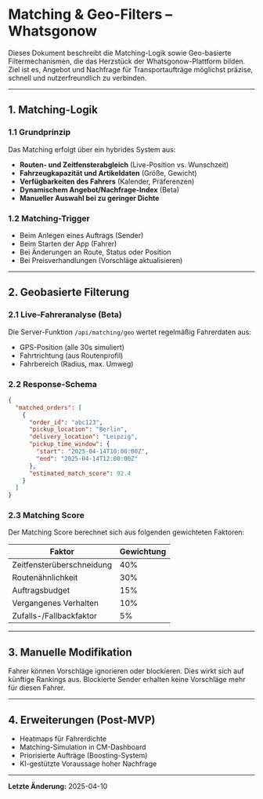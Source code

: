 # Matching & Geo-Filters – Whatsgonow

Dieses Dokument beschreibt die Matching-Logik sowie Geo-basierte Filtermechanismen, die das Herzstück der Whatsgonow-Plattform bilden. Ziel ist es, Angebot und Nachfrage für Transportaufträge möglichst präzise, schnell und nutzerfreundlich zu verbinden.

---

## 1. Matching-Logik

### 1.1 Grundprinzip
Das Matching erfolgt über ein hybrides System aus:

- **Routen- und Zeitfensterabgleich** (Live-Position vs. Wunschzeit)
- **Fahrzeugkapazität und Artikeldaten** (Größe, Gewicht)
- **Verfügbarkeiten des Fahrers** (Kalender, Präferenzen)
- **Dynamischem Angebot/Nachfrage-Index** (Beta)
- **Manueller Auswahl bei zu geringer Dichte**

### 1.2 Matching-Trigger
- Beim Anlegen eines Auftrags (Sender)
- Beim Starten der App (Fahrer)
- Bei Änderungen an Route, Status oder Position
- Bei Preisverhandlungen (Vorschläge aktualisieren)

---

## 2. Geobasierte Filterung

### 2.1 Live-Fahreranalyse (Beta)
Die Server-Funktion `/api/matching/geo` wertet regelmäßig Fahrerdaten aus:

- GPS-Position (alle 30s simuliert)
- Fahrtrichtung (aus Routenprofil)
- Fahrbereich (Radius, max. Umweg)

### 2.2 Response-Schema
```json
{
  "matched_orders": [
    {
      "order_id": "abc123",
      "pickup_location": "Berlin",
      "delivery_location": "Leipzig",
      "pickup_time_window": {
        "start": "2025-04-14T10:00:00Z",
        "end": "2025-04-14T12:00:00Z"
      },
      "estimated_match_score": 92.4
    }
  ]
}
```

### 2.3 Matching Score
Der Matching Score berechnet sich aus folgenden gewichteten Faktoren:

| Faktor                  | Gewichtung |
|-------------------------|------------|
| Zeitfensterüberschneidung | 40%       |
| Routenähnlichkeit        | 30%        |
| Auftragsbudget           | 15%        |
| Vergangenes Verhalten    | 10%        |
| Zufalls-/Fallbackfaktor  | 5%         |

---

## 3. Manuelle Modifikation

Fahrer können Vorschläge ignorieren oder blockieren. Dies wirkt sich auf künftige Rankings aus. Blockierte Sender erhalten keine Vorschläge mehr für diesen Fahrer.

---

## 4. Erweiterungen (Post-MVP)

- Heatmaps für Fahrerdichte
- Matching-Simulation in CM-Dashboard
- Priorisierte Aufträge (Boosting-System)
- KI-gestützte Voraussage hoher Nachfrage

---

**Letzte Änderung:** 2025-04-10
